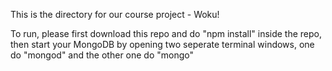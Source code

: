 This is the directory for our course project - Woku!

To run, please first download this repo and do "npm install" inside the repo,
then start your MongoDB by opening two seperate terminal windows, one do "mongod" and the
other one do "mongo"
